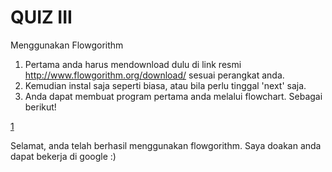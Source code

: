 # QUIZ III

Menggunakan Flowgorithm

1. Pertama anda harus mendownload dulu di link resmi http://www.flowgorithm.org/download/ sesuai perangkat anda.
2. Kemudian instal saja seperti biasa, atau bila perlu tinggal 'next' saja.
3. Anda dapat membuat program pertama anda melalui flowchart. Sebagai berikut!

[1](https://user-images.githubusercontent.com/92938547/138859895-17abad3a-3798-475a-8e25-263ba3fb889e.png)

Selamat, anda telah berhasil menggunakan flowgorithm. Saya doakan anda dapat bekerja di google :)
